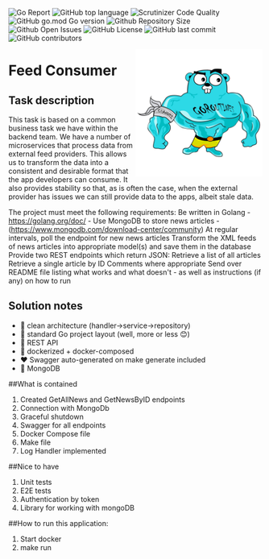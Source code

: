 ![Go Report](https://goreportcard.com/badge/github.com/evt/immulogapi)
![GitHub top language](https://img.shields.io/github/languages/top/DenisFilisov/feed_consumer)
![Scrutinizer Code Quality](https://img.shields.io/scrutinizer/quality/g/DenisFilisov/feed_consumer)
![GitHub go.mod Go version](https://img.shields.io/github/go-mod/go-version/DenisFilisov/feed_consumer)
![Github Repository Size](https://img.shields.io/github/repo-size/DenisFilisov/feed_consumer)
![Github Open Issues](https://img.shields.io/github/issues/DenisFilisov/feed_consumer)
![GitHub License](https://img.shields.io/github/license/DenisFilisov/feed_consumer)
![GitHub last commit](https://img.shields.io/github/last-commit/DenisFilisov/feed_consumer)
![GitHub contributors](https://img.shields.io/github/contributors/DenisFilisov/feed_consumer)

<img align="right" width="50%" src="./images/big-gopher.jpg">

# Feed Consumer
## Task description
This task is based on a common business task we have within the backend team. We have a number of microservices that process data from external feed providers. This allows us to transform the data into a consistent and desirable format that the app developers can consume. It also provides stability so that, as is often the case, when the external provider has issues we can still provide data to the apps, albeit stale data.

The project must meet the following requirements:
Be written in Golang - https://golang.org/doc/ - 
Use MongoDB to store news articles - (https://www.mongodb.com/download-center/community)
At regular intervals, poll the endpoint for new news articles
Transform the XML feeds of news articles into appropriate model(s) and save them in the database
Provide two REST endpoints which return JSON:
Retrieve a list of all articles
Retrieve a single article by ID
Comments where appropriate
Send over README file listing what works and what doesn't - as well as instructions (if any) on how to run

## Solution notes
- :trident: clean architecture (handler->service->repository)
- :book: standard Go project layout (well, more or less :blush:)
- :arrows_counterclockwise: REST API
- :whale: dockerized + docker-composed
- ❤️ Swagger auto-generated on make generate included
- :elephant: MongoDB


##What is contained
1. Created GetAllNews and GetNewsByID endpoints
2. Connection with MongoDb
3. Graceful shutdown
4. Swagger for all endpoints
5. Docker Compose file
6. Make file
7. Log Handler implemented

##Nice to have
1. Unit tests
2. E2E tests
3. Authentication by token
4. Library for working with mongoDB

##How to run this application:
1. Start docker
2. make run


